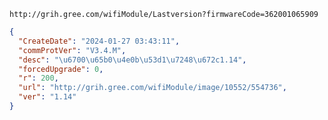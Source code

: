 `http://grih.gree.com/wifiModule/Lastversion?firmwareCode=362001065909`

```json
{
  "CreateDate": "2024-01-27 03:43:11",
  "commProtVer": "V3.4.M",
  "desc": "\u6700\u65b0\u4e0b\u53d1\u7248\u672c1.14",
  "forcedUpgrade": 0,
  "r": 200,
  "url": "http://grih.gree.com/wifiModule/image/10552/554736",
  "ver": "1.14"
}
```